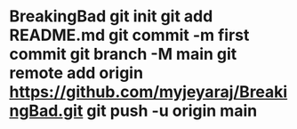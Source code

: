 # BreakingBad git init git add README.md git commit -m first commit git branch -M main git remote add origin https://github.com/myjeyaraj/BreakingBad.git git push -u origin main
